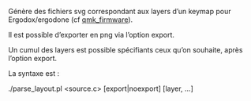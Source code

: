 Génère des fichiers svg correspondant aux layers d’un keymap pour Ergodox/ergodone (cf [qmk_firmware](https://github.com/qmk/qmk_firmware)).

Il est possible d’exporter en png via l’option export.

Un cumul des layers est possible spécifiants ceux qu’on souhaite, après l’option export.

La syntaxe est :

./parse_layout.pl <source.c> [export|noexport] [layer, …]
